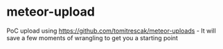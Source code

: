 # meteor-upload
PoC upload using https://github.com/tomitrescak/meteor-uploads - It will save a few moments of wrangling to get you a starting point
